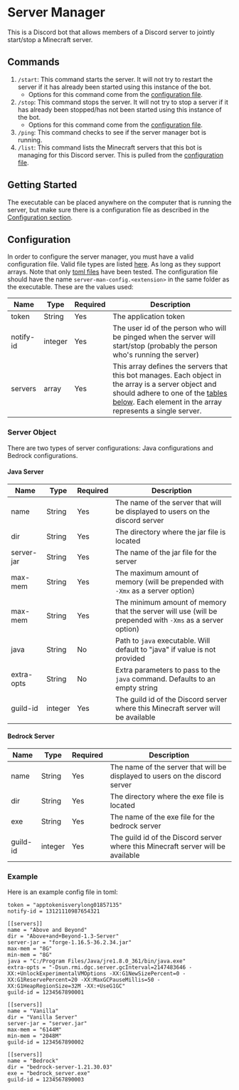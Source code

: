 # Server Manager
This is a Discord bot that allows members of a Discord server to jointly
start/stop a Minecraft server.

## Commands
1. `/start`: This command starts the server. It will not try to restart the
   server if it has already been started using this instance of the bot.
   - Options for this command come from the [configuration file](#configuration).
2. `/stop`: This command stops the server. It will not try to stop a server if
   it has already been stopped/has not been started using this instance of the
   bot.
   - Options for this command come from the [configuration file](#configuration).
3. `/ping`: This command checks to see if the server manager bot is running.
4. `/list`: This command lists the Minecraft servers that this bot is managing
   for this Discord server. This is pulled from the [configuration
       file](#configuration).

## Getting Started
The executable can be placed anywhere on the computer that is running the
server, but make sure there is a configuration file as described in the
[Configuration section](#configuration).

## Configuration
In order to configure the server manager, you must have a valid configuration
file. Valid file types are listed
[here](https://docs.rs/config/latest/config/index.html). As long as they support
arrays. Note that only [toml files](https://toml.io/en/) have been tested. The
configuration file should have the name `server-man-config.<extension>` in the
same folder as the executable. These are the values used:

| Name      | Type    | Required | Description                                                                                                                                                                                                     |
| --------- | ------- | -------- | --------------------------------------------------------------------------------------------------------------------------------------------------------------------------------------------------------------- |
| token     | String  | Yes      | The application token                                                                                                                                                                                           |
| notify-id | integer | Yes      | The user id of the person who will be pinged when the server will start/stop (probably the person who's running the server)                                                                                     |
| servers   | array   | Yes      | This array defines the servers that this bot manages. Each object in the array is a server object and should adhere to one of the [tables below](#server-object). Each element in the array represents a single server. |

### Server Object
There are two types of server configurations: Java configurations and Bedrock configurations.

#### Java Server
| Name       | Type    | Required | Description                                                                                              |
| ---------- | ------- | -------- | -------------------------------------------------------------------------------------------------------- |
| name       | String  | Yes      | The name of the server that will be displayed to users on the discord server                             |
| dir        | String  | Yes      | The directory where the jar file is located                                                              |
| server-jar | String  | Yes      | The name of the jar file for the server                                                                  |
| max-mem    | String  | Yes      | The maximum amount of memory (will be prepended with `-Xmx` as a server option)                          |
| max-mem    | String  | Yes      | The minimum amount of memory that the server will use (will be prepended with `-Xms` as a server option) |
| java       | String  | No       | Path to `java` executable. Will default to "java" if value is not provided                               |
| extra-opts | String  | No       | Extra parameters to pass to the `java` command. Defaults to an empty string                              |
| guild-id   | integer | Yes      | The guild id of the Discord server where this Minecraft server will be available

#### Bedrock Server
| Name       | Type    | Required | Description                                                                      |
| ---------- | ------- | -------- | -------------------------------------------------------------------------------- |
| name       | String  | Yes      | The name of the server that will be displayed to users on the discord server     |
| dir        | String  | Yes      | The directory where the exe file is located                                      |
| exe        | String  | Yes      | The name of the exe file for the bedrock server                                  |
| guild-id   | integer | Yes      | The guild id of the Discord server where this Minecraft server will be available |

### Example
Here is an example config file in toml:
```
token = "apptokenisverylong01857135"
notify-id = 13121110987654321

[[servers]]
name = "Above and Beyond"
dir = "Above+and+Beyond-1.3-Server"
server-jar = "forge-1.16.5-36.2.34.jar"
max-mem = "8G"
min-mem = "8G"
java = "C:/Program Files/Java/jre1.8.0_361/bin/java.exe"
extra-opts = "-Dsun.rmi.dgc.server.gcInterval=2147483646 -XX:+UnlockExperimentalVMOptions -XX:G1NewSizePercent=0 -XX:G1ReservePercent=20 -XX:MaxGCPauseMillis=50 -XX:G1HeapRegionSize=32M -XX:+UseG1GC"
guild-id = 1234567890001

[[servers]]
name = "Vanilla"
dir = "Vanilla Server"
server-jar = "server.jar"
max-mem = "6144M"
min-mem = "2048M"
guild-id = 1234567890002

[[servers]]
name = "Bedrock"
dir = "bedrock-server-1.21.30.03"
exe = "bedrock_server.exe"
guild-id = 1234567890003

```
